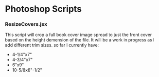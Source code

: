 # Photoshop Scripts

### ResizeCovers.jsx
This script will crop a full book cover image spread to just the front cover based on the height demension of the file.
It will be a work in progress as I add different trim sizes.
so far I currently have:

* 4-1/4"x7"
* 4-3/4"x7"
* 6"x9"
* 10-5/8x8"-1/2"